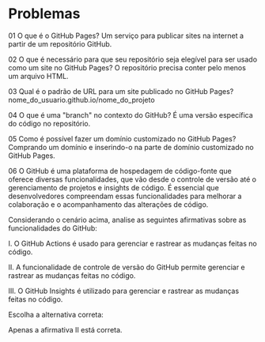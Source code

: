 # Problemas

01
​O que é o GitHub Pages?
Um serviço para publicar sites na internet a partir de um repositório GitHub.​

02
O que é necessário para que seu repositório seja elegível para ser usado como um site no GitHub Pages?
O repositório precisa conter pelo menos um arquivo HTML.​

03
Qual é o padrão de URL para um site publicado no GitHub Pages?
nome_do_usuario.github.io/nome_do_projeto

04
O que é uma "branch" no contexto do GitHub?
É uma versão específica do código no repositório.​

05
Como é possível fazer um domínio customizado no GitHub Pages?
Comprando um domínio e inserindo-o na parte de domínio customizado no GitHub Pages.

06
O GitHub é uma plataforma de hospedagem de código-fonte que oferece diversas funcionalidades, que vão desde o controle de versão até o gerenciamento de projetos e insights de código. É essencial que desenvolvedores compreendam essas funcionalidades para melhorar a colaboração e o acompanhamento das alterações de código.

Considerando o cenário acima, analise as seguintes afirmativas sobre as funcionalidades do GitHub:

I. O GitHub Actions é usado para gerenciar e rastrear as mudanças feitas no código.

II. A funcionalidade de controle de versão do GitHub permite gerenciar e rastrear as mudanças feitas no código.

III. O GitHub Insights é utilizado para gerenciar e rastrear as mudanças feitas no código.

Escolha a alternativa correta:

Apenas a afirmativa II está correta.​

